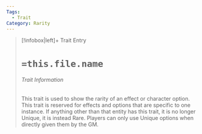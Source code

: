 ```yaml
---
Tags:
  - Trait
Category: Rarity
---
```

> [!infobox|left]+ Trait Entry
> # `=this.file.name`
> ###### Trait Information
> This trait is used to show the rarity of an effect or character option. This trait is reserved for effects and options that are specific to one instance. If anything other than that entity has this trait, it is no longer Unique, it is instead Rare. Players can only use Unique options when directly given them by the GM. 